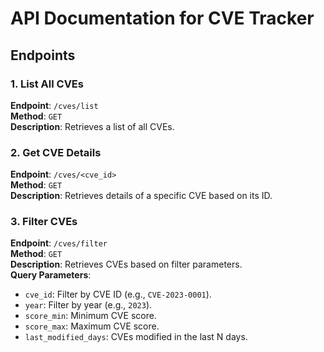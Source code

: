 # API Documentation for CVE Tracker

## Endpoints

### 1. List All CVEs
**Endpoint**: `/cves/list`  
**Method**: `GET`  
**Description**: Retrieves a list of all CVEs.  

### 2. Get CVE Details
**Endpoint**: `/cves/<cve_id>`  
**Method**: `GET`  
**Description**: Retrieves details of a specific CVE based on its ID.  

### 3. Filter CVEs
**Endpoint**: `/cves/filter`  
**Method**: `GET`  
**Description**: Retrieves CVEs based on filter parameters.  
**Query Parameters**:  
- `cve_id`: Filter by CVE ID (e.g., `CVE-2023-0001`).  
- `year`: Filter by year (e.g., `2023`).  
- `score_min`: Minimum CVE score.  
- `score_max`: Maximum CVE score.  
- `last_modified_days`: CVEs modified in the last N days.  
